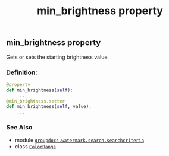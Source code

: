 ﻿---
title: min_brightness property
second_title: GroupDocs.Watermark for Python via .NET API References
description: 
type: docs
url: /python-net/groupdocs.watermark.search.searchcriteria/colorrange/min_brightness/
is_root: false
weight: 70
---

## min_brightness property


Gets or sets the starting brightness value.
### Definition:
```python
@property
def min_brightness(self):
    ...
@min_brightness.setter
def min_brightness(self, value):
    ...
```

### See Also
* module [`groupdocs.watermark.search.searchcriteria`](../../)
* class [`ColorRange`](/watermark/python-net/groupdocs.watermark.search.searchcriteria/colorrange)
